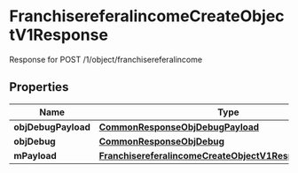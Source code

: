 

# FranchisereferalincomeCreateObjectV1Response

Response for POST /1/object/franchisereferalincome

## Properties

| Name | Type | Description | Notes |
|------------ | ------------- | ------------- | -------------|
|**objDebugPayload** | [**CommonResponseObjDebugPayload**](CommonResponseObjDebugPayload.md) |  |  |
|**objDebug** | [**CommonResponseObjDebug**](CommonResponseObjDebug.md) |  |  [optional] |
|**mPayload** | [**FranchisereferalincomeCreateObjectV1ResponseMPayload**](FranchisereferalincomeCreateObjectV1ResponseMPayload.md) |  |  |



